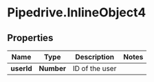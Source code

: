 # Pipedrive.InlineObject4

## Properties

Name | Type | Description | Notes
------------ | ------------- | ------------- | -------------
**userId** | **Number** | ID of the user | 


